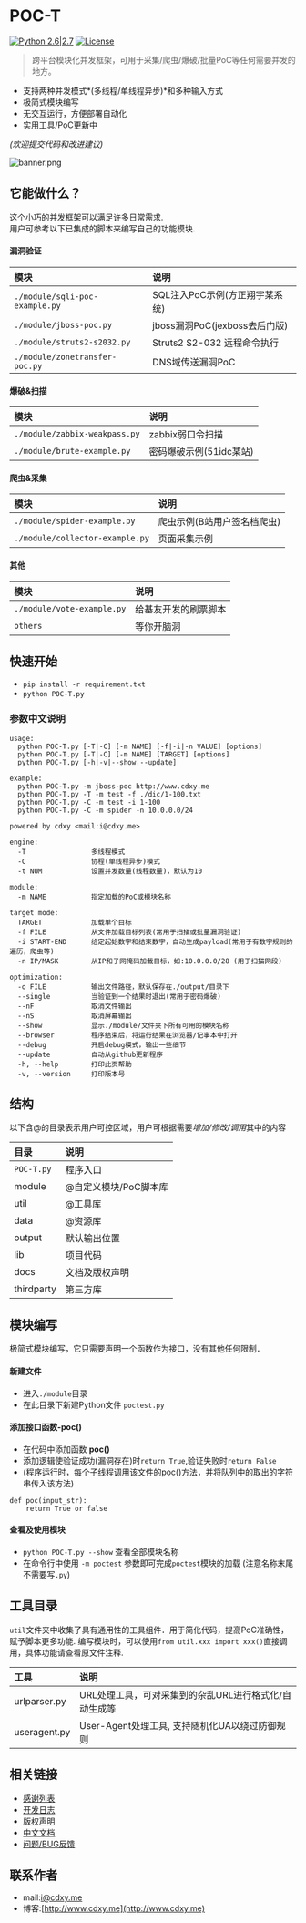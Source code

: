 # POC-T
[![Python 2.6|2.7](https://img.shields.io/badge/python-2.6|2.7-yellow.svg)](https://www.python.org/) [![License](https://img.shields.io/badge/license-GPLv2-red.svg)](https://raw.githubusercontent.com/Xyntax/POC-T/master/docs/LICENSE.txt)  

> 跨平台模块化并发框架，可用于采集/爬虫/爆破/批量PoC等任何需要并发的地方。

* 支持两种并发模式*(多线程/单线程异步)*和多种输入方式
* 极简式模块编写
* 无交互运行，方便部署自动化
* 实用工具/PoC更新中

*(欢迎提交代码和改进建议)*
  
![banner.png](https://github.com/Xyntax/POC-T/blob/master/docs/banner.png) 

## 它能做什么？  
这个小巧的并发框架可以满足许多日常需求.  
用户可参考以下已集成的脚本来编写自己的功能模块.    

#### 漏洞验证 
|模块|说明|
|:---|:---|
|`./module/sqli-poc-example.py`| SQL注入PoC示例(方正翔宇某系统)|  
|`./module/jboss-poc.py`       | jboss漏洞PoC(jexboss去后门版)|  
|`./module/struts2-s2032.py`   | Struts2 S2-032 远程命令执行|  
|`./module/zonetransfer-poc.py`| DNS域传送漏洞PoC|
  
#### 爆破&扫描 
|模块|说明|
|:---|:---|
|`./module/zabbix-weakpass.py`  |zabbix弱口令扫描|  
|`./module/brute-example.py`    |密码爆破示例(51idc某站)|
  
#### 爬虫&采集
|模块|说明|
|:---|:---|
|`./module/spider-example.py`   |爬虫示例(B站用户签名档爬虫)|  
|`./module/collector-example.py`|页面采集示例|  
  
#### 其他 
|模块|说明|
|:---|:---|
|`./module/vote-example.py`     |给基友开发的刷票脚本|  
|`others`|等你开脑洞|  
  


  
## 快速开始 
* `pip install -r requirement.txt` 
* `python POC-T.py`  

### 参数中文说明 
```
usage:                                                                              
  python POC-T.py [-T|-C] [-m NAME] [-f|-i|-n VALUE] [options]                      
  python POC-T.py [-T|-C] [-m NAME] [TARGET] [options]                              
  python POC-T.py [-h|-v|--show|--update]                                           
                                                                                    
example:                                                                            
  python POC-T.py -m jboss-poc http://www.cdxy.me                                   
  python POC-T.py -T -m test -f ./dic/1-100.txt                                     
  python POC-T.py -C -m test -i 1-100                                               
  python POC-T.py -C -m spider -n 10.0.0.0/24                                       
                                                                                    
powered by cdxy <mail:i@cdxy.me> 
  
engine:
  -T                多线程模式
  -C                协程(单线程异步)模式
  -t NUM            设置并发数量(线程数量)，默认为10
  
module:
  -m NAME           指定加载的PoC或模块名称

target mode:
  TARGET            加载单个目标
  -f FILE           从文件加载目标列表(常用于扫描或批量漏洞验证)
  -i START-END      给定起始数字和结束数字，自动生成payload(常用于有数字规则的遍历，爬虫等)
  -n IP/MASK        从IP和子网掩码加载目标，如:10.0.0.0/28 (用于扫描网段)

optimization:
  -o FILE           输出文件路径，默认保存在./output/目录下
  --single          当验证到一个结果时退出(常用于密码爆破)
  --nF              取消文件输出
  --nS              取消屏幕输出
  --show            显示./module/文件夹下所有可用的模块名称
  --browser         程序结束后，将运行结果在浏览器/记事本中打开
  --debug           开启debug模式，输出一些细节
  --update          自动从github更新程序
  -h, --help        打印此页帮助
  -v, --version     打印版本号  

```  
  
  
## 结构  
以下含@的目录表示用户可控区域，用户可根据需要*增加/修改/调用*其中的内容

| 目录 | 说明 |
| :-----  |:-----|
| `POC-T.py` | 程序入口 |
| module   | @自定义模块/PoC脚本库 |
| util     | @工具库 |
| data     | @资源库 |
| output   | 默认输出位置 |
| lib      | 项目代码 |
| docs     | 文档及版权声明 |
| thirdparty | 第三方库 |

  
## 模块编写
极简式模块编写，它只需要声明一个函数作为接口，没有其他任何限制．

#### 新建文件
* 进入`./module`目录
* 在此目录下新建Python文件 `poctest.py`

#### 添加接口函数-poc()
* 在代码中添加函数 **poc()**
* 添加逻辑使验证成功(漏洞存在)时`return True`,验证失败时`return False`
* (程序运行时，每个子线程调用该文件的poc()方法，并将队列中的取出的字符串传入该方法)
```
def poc(input_str):
    return True or false
```  
#### 查看及使用模块
* `python POC-T.py --show` 查看全部模块名称
* 在命令行中使用 `-m poctest` 参数即可完成`poctest`模块的加载 (注意名称末尾不需要写`.py`)  
  
工具目录 
----
`util`文件夹中收集了具有通用性的工具组件．用于简化代码，提高PoC准确性，赋予脚本更多功能.
编写模块时，可以使用`from util.xxx import xxx()`直接调用，具体功能请查看原文件注释.  
  
|工具|说明|
|:---|:---|
|urlparser.py |URL处理工具，可对采集到的杂乱URL进行格式化/自动生成等|
|useragent.py |User-Agent处理工具, 支持随机化UA以绕过防御规则|

相关链接
----
* [感谢列表](./docs/THANKS.md)
* [开发日志](./docs/CHANGELOG.md)
* [版权声明](./docs/LICENSE.txt)
* [中文文档](./docs/USAGE.md)
* [问题/BUG反馈](https://github.com/Xyntax/POC-T/issues)

联系作者
----
* mail:i@cdxy.me  
* 博客:[http://www.cdxy.me](http://www.cdxy.me)  
  
